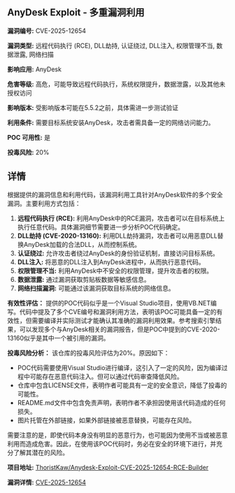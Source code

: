## AnyDesk Exploit - 多重漏洞利用

**漏洞编号:** CVE-2025-12654

**漏洞类型:** 远程代码执行 (RCE), DLL劫持, 认证绕过, DLL注入, 权限管理不当, 数据泄露, 网络扫描

**影响应用:** AnyDesk

**危害等级:** 高危，可能导致远程代码执行，系统权限提升，数据泄露，以及其他未授权访问

**影响版本:** 受影响版本可能在5.5.2之前，具体需进一步测试验证

**利用条件:** 需要目标系统安装AnyDesk，攻击者需具备一定的网络访问能力。

**POC 可用性:** 是

**投毒风险:** 20%

## 详情

根据提供的漏洞信息和利用代码，该漏洞利用工具针对AnyDesk软件的多个安全漏洞。主要利用方式包括：

1.  **远程代码执行 (RCE):**  利用AnyDesk中的RCE漏洞，攻击者可以在目标系统上执行任意代码。具体漏洞细节需要进一步分析POC代码确定。
2.  **DLL劫持 (CVE-2020-13160):**  利用DLL劫持漏洞，攻击者可以用恶意DLL替换AnyDesk加载的合法DLL，从而控制系统。
3.  **认证绕过:**  允许攻击者绕过AnyDesk的身份验证机制，直接访问目标系统。
4.  **DLL注入:**  将恶意的DLL注入到AnyDesk进程中，从而执行恶意代码。
5.  **权限管理不当:**  利用AnyDesk中不安全的权限管理，提升攻击者的权限。
6.  **数据泄露:**  通过漏洞获取剪贴板数据等敏感信息。
7.  **网络扫描漏洞:**  可能通过该漏洞获取目标系统的网络信息。

**有效性评估：**
提供的POC代码似乎是一个Visual Studio项目，使用VB.NET编写。代码中提及了多个CVE编号和漏洞利用方法，表明该POC可能具备一定的有效性，但需要编译并实际测试才能确认其准确的漏洞利用效果。参考搜索引擎结果，可以发现多个与AnyDesk相关的漏洞报告，但是POC中提到的CVE-2020-13160似乎是其中一个被引用的漏洞。

**投毒风险分析：**
该仓库的投毒风险评估为20%。原因如下：
*   POC代码需要使用Visual Studio进行编译，这引入了一定的风险，因为编译过程中可能存在恶意代码注入。但可以通过代码审查降低风险。
*   仓库中包含LICENSE文件，表明作者可能具有一定的安全意识，降低了投毒的可能性。
*   README.md文件中包含免责声明，表明作者不承担因使用该代码造成的任何损失。
*   图片托管在外部链接，如果外部链接被恶意替换，可能存在风险。

需要注意的是，即使代码本身没有明显的恶意行为，也可能因为使用不当或被恶意利用而造成危害。因此，在使用该POC代码时，务必在安全的环境下进行，并充分了解其潜在的风险。

**项目地址:** [ThoristKaw/Anydesk-Exploit-CVE-2025-12654-RCE-Builder](https://github.com/ThoristKaw/Anydesk-Exploit-CVE-2025-12654-RCE-Builder)

**漏洞详情:** [CVE-2025-12654](https://nvd.nist.gov/vuln/detail/CVE-2025-12654)